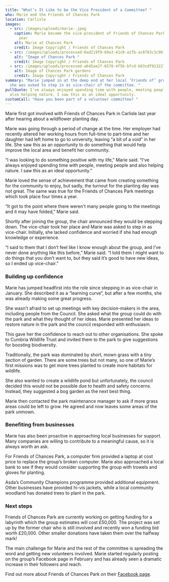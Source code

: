 ```yaml
---
title: "What’s It Like to be the Vice President of a Committee? "
who: Marie and the Friends of Chances Park
location: Carlisle
images:
  - src: /images/uploads/marie-.jpeg
    caption: Marie became the vice-president of Friends of Chances Park earlier this
      year
    alt: Marie at Chances Park
    credit: Image Copyright / Friends of Chances Park
  - src: /images/uploads/processed-6ad219f9-69a3-41c0-a1fb-ac8783c3c9b7-bddb47d6-3aa5-46d2-affb-d7d9020a8a4e.jpeg
    alt: "Image of Chances Park "
    credit: Image Copyright / Friends of Chances Park
  - src: /images/uploads/processed-a645ae2f-6578-4f5b-bfcd-b83cdf913227-c273b69d-bc13-46b7-b7af-a8020b843446.jpeg
    alt: Image of Chances Park gardens
    credit: Image Copyright / Friends of Chances Park
summary: "Marie jumped in at the deep end at her local ‘Friends of’ group when
  she was asked to step in as vice-chair of the committee. "
pullQuote: I've always enjoyed spending time with people, meeting people and
  also helping nature. I saw this as an ideal opportunity.
customCall: "Have you been part of a volunteer committee? "
---
```

Marie first got involved with Friends of Chances Park in Carlisle last year after hearing about a wildflower planting day. 

Marie was going through a period of change at the time. Her employer had recently altered her working hours from full-time to part-time and her daughter had left home to go to university, leaving “a bit of a void” in her life. 
She saw this as an opportunity to do something that would help improve the local area and benefit her community. 

“I was looking to do something positive with my life,” Marie said. “I've always enjoyed spending time with people, meeting people and also helping nature. I saw this as an ideal opportunity.”

Marie loved the sense of achievement that came from creating something for the community to enjoy, but sadly, the turnout for the planting day was not great. The same was true for the Friends of Chances Park meetings which took place four times a year. 

“It got to the point where there weren't many people going to the meetings and it may have folded,” Marie said. 

Shortly after joining the group, the chair announced they would be stepping down. The vice-chair took her place and Marie was asked to step in as vice-chair. Initially, she lacked confidence and worried if she had enough knowledge or experience.

“I said to them that I don’t feel like I know enough about the group, and I’ve never done anything like this before,” Marie said. “I told them I might want to do things that you don’t want to, but they said it’s good to have new ideas, so I ended up vice-chair.”

### Building up confidence 

Marie has jumped headfirst into the role since stepping in as vice-chair in January. She described it as a “learning curve”, but after a few months, she was already making some great progress. 

She wasn’t afraid to set up meetings with key decision-makers in the area, including people from the Council. She asked what the group could do with the park and what they thought of her ideas. Marie presented her ideas to restore nature in the park and the council responded with enthusiasm. 

This gave her the confidence to reach out to other organisations. She spoke to Cumbria Wildlife Trust and invited them to the park to give suggestions for boosting biodiversity. 

Traditionally, the park was dominated by short, mown grass with a tiny section of garden. There are some trees but not many, so one of Marie’s first missions was to get more trees planted to create more habitats for wildlife. 

She also wanted to create a wildlife pond but unfortunately, the council decided this would not be possible due to health and safety concerns. Instead, they suggested a bog garden as the next best thing. 

Marie then contacted the park maintenance manager to ask if more grass areas could be left to grow. He agreed and now leaves some areas of the park unmown. 

### Benefiting from businesses

Marie has also been proactive in approaching local businesses for support. Many companies are willing to contribute to a meaningful cause, so it is always worth an ask. 

For Friends of Chances Park, a computer firm provided a laptop at cost price to replace the group’s broken computer. Marie also approached a local bank to see if they would consider supporting the group with trowels and gloves for planting. 

Asda’s Community Champions programme provided additional equipment. Other businesses have provided hi-vis jackets, while a local community woodland has donated trees to plant in the park. 

### Next steps

Friends of Chances Park are currently working on getting funding for a labyrinth which the group estimates will cost £50,000. The project was set up by the former chair who is still involved and recently won a funding bid worth £20,000. Other smaller donations have taken them over the halfway mark! 

The main challenge for Marie and the rest of the committee is spreading the word and getting new volunteers involved. Marie started regularly posting on the group’s Facebook page in February and has already seen a dramatic increase in their followers and reach. 

Find out more about Friends of Chances Park on their [Facebook page](https://www.facebook.com/ChancesPark/).